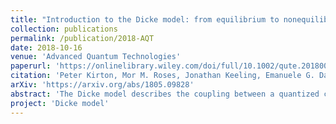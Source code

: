 ```yaml
---
title: "Introduction to the Dicke model: from equilibrium to nonequilibrium, and vice versa"
collection: publications
permalink: /publication/2018-AQT
date: 2018-10-16
venue: 'Advanced Quantum Technologies'
paperurl: 'https://onlinelibrary.wiley.com/doi/full/10.1002/qute.201800043'
citation: 'Peter Kirton, Mor M. Roses, Jonathan Keeling, Emanuele G. Dalla Torre  <i>Adv. Quantum Tech.</i> (2018)'
arXiv: 'https://arxiv.org/abs/1805.09828'
abstract: 'The Dicke model describes the coupling between a quantized cavity field and a large ensemble of two‐level atoms. When the number of atoms tends to infinity, this model can undergo a transition to a superradiant phase, belonging to the mean‐field Ising universality class. The superradiant transition was first predicted for atoms in thermal equilibrium and was recently realized with a quantum simulator made of atoms in an optical cavity, subject to both dissipation and driving. This progress report offers an introduction to some theoretical concepts relevant to the Dicke model, reviewing the critical properties of the superradiant phase transition and the distinction between equilibrium and nonequilibrium conditions. In addition, it explains the fundamental difference between the superradiant phase transition and the more common lasing transition. This report mostly focuses on the steady states of atoms in single‐mode optical cavities, but it also mentions some aspects of real‐time dynamics, as well as other quantum simulators, including superconducting qubits, trapped ions, and using spin–orbit coupling for cold atoms. These realizations differ in regard to whether they describe equilibrium or nonequilibrium systems.'
project: 'Dicke model'
---
```



